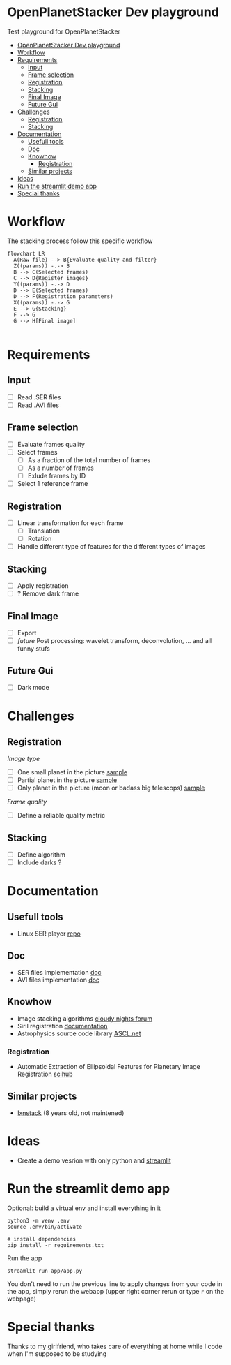# OpenPlanetStacker Dev playground
Test playground for OpenPlanetStacker
- [OpenPlanetStacker Dev playground](#openplanetstacker-dev-playground)
- [Workflow](#workflow)
- [Requirements](#requirements)
  - [Input](#input)
  - [Frame selection](#frame-selection)
  - [Registration](#registration)
  - [Stacking](#stacking)
  - [Final Image](#final-image)
  - [Future Gui](#future-gui)
- [Challenges](#challenges)
  - [Registration](#registration-1)
  - [Stacking](#stacking-1)
- [Documentation](#documentation)
  - [Usefull tools](#usefull-tools)
  - [Doc](#doc)
  - [Knowhow](#knowhow)
    - [Registration](#registration-2)
  - [Similar projects](#similar-projects)
- [Ideas](#ideas)
- [Run the streamlit demo app](#run-the-streamlit-demo-app)
- [Special thanks](#special-thanks)


# Workflow 
The stacking process follow this specific workflow
```mermaid
flowchart LR
  A(Raw file) --> B{Evaluate quality and filter}
  Z((params)) -.-> B
  B --> C(Selected frames)
  C --> D{Register images}
  Y((params)) -.-> D
  D --> E(Selected frames)
  D --> F(Registration parameters)
  X((params)) -.-> G
  E --> G{Stacking}
  F --> G
  G --> H[Final image]


```

# Requirements
## Input
- [ ] Read .SER files
- [ ] Read .AVI files

## Frame selection
- [ ] Evaluate frames quality
- [ ] Select frames
  - [ ] As a fraction of the total number of frames
  - [ ] As a number of frames
  - [ ] Exlude frames by ID
- [ ] Select 1 reference frame

## Registration
- [ ] Linear transformation for each frame
  - [ ] Translation
  - [ ] Rotation
- [ ] Handle different type of features for the different types of images

 ## Stacking
 - [ ] Apply registration
 - [ ] ? Remove dark frame

## Final Image
- [ ] Export
- [ ] *future* Post processing: wavelet transform, deconvolution, ... and all funny stufs

## Future Gui
- [ ] Dark mode

# Challenges 
## Registration 
*Image type*
- [ ] One small planet in the picture [sample](https://www.astrobin.com/ynkp18/?q=saturn)
- [ ] Partial planet in the picture [sample](https://www.astrobin.com/s3zr4w/?q=moon)
- [ ] Only planet in the picture (moon or badass big telescops) [sample](https://www.astrobin.com/vofd5q/?q=moon)

*Frame quality*
- [ ] Define a reliable quality metric

## Stacking
- [ ] Define algorithm
- [ ] Include darks ? 

# Documentation 
## Usefull tools
- Linux SER player [repo](https://github.com/cgarry/ser-player)

## Doc
- SER files implementation [doc](doc/encoding/SER%20Doc%20V3b.pdf)
- AVI files implementation [doc](doc/encoding/avi.pdf)
## Knowhow
- Image stacking algorithms [cloudy nights forum](https://www.cloudynights.com/topic/285209-image-stacking-algorithms/)
- Siril registration [documentation](https://siril.readthedocs.io/en/latest/preprocessing/registration.html#registration-process)
- Astrophysics source code library [ASCL.net](http://www.ascl.net/code/all)

### Registration
- Automatic Extraction of Ellipsoidal Features for Planetary Image Registration [scihub](https://sci-hub.se/10.1109/lgrs.2011.2161263)
## Similar projects
- [lxnstack](https://github.com/mauritiusdadd/lxnstack) (8 years old, not maintened)

# Ideas
- Create a demo vesrion with only python and [streamlit](https://streamlit.io/)

# Run the streamlit demo app 

Optional: build a virtual env and install everything in it 
```
python3 -m venv .env
source .env/bin/activate

# install dependencies
pip install -r requirements.txt
```
Run the app 
```
streamlit run app/app.py
```
You don't need to run the previous line to apply changes from your code in the app, simply rerun the webapp (upper right corner rerun or type `r` on the webpage)

# Special thanks 
Thanks to my girlfriend, who takes care of everything at home while I code when I'm supposed to be studying
